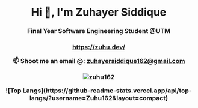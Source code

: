 <h1 align="center">Hi 👋, I'm Zuhayer Siddique</h1>
<h3 align="center">Final Year Software Engineering Student @UTM</h3>
<h3 align="center"><a href="https://zuhu.dev"  target="_blank">https://zuhu.dev/</a>

📫 Shoot me an email @: **zuhayersiddique162@gmail.com**


<p><img align="center" src="https://github-readme-stats.vercel.app/api/top-langs?username=zuhu162&show_icons=true&locale=en&layout=compact" alt="zuhu162" /></p>
![Top Langs](https://github-readme-stats.vercel.app/api/top-langs/?username=Zuhu162&layout=compact)
